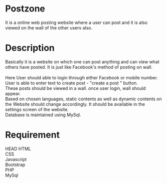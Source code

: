 # Postzone

It is a online web posting website where a user can post and it is also viewed on the wall of the other users also.   

# Description

Basically it is a website on which one can post anything and can view what others have posted. It is just like Facebook's method of posting on wall. 
</br></br>
Here User should able to login through either Facebook or mobile number.</br>
User is able to enter text to create post - "create a post " button.</br>
These posts should be viewed in a wall. once user login, wall should appear.</br>
Based on chosen languages, static contents as well as dynamic contents on the Website should change accordingly. It should be available in the settings screen of the website.</br>
Database is maintained using MySql.</br>

# Requirement

HEAD
HTML</br>
CSS</br>
Javascript</br>
Bootstrap</br>
PHP</br>
MySql</br>

